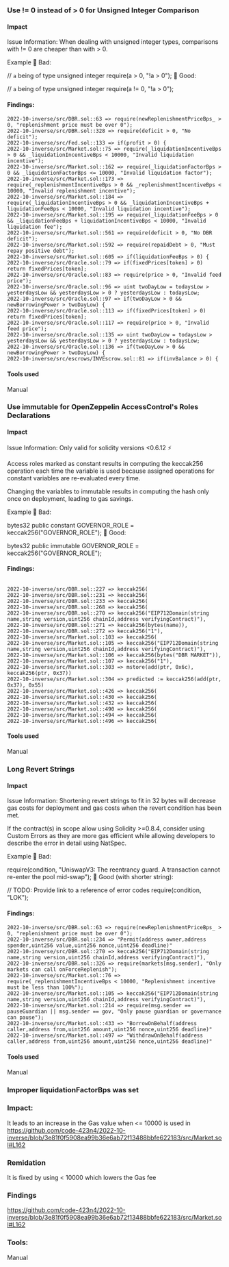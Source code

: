 ### Use != 0 instead of > 0 for Unsigned Integer Comparison

#### Impact
Issue Information: When dealing with unsigned integer types, comparisons with != 0 are cheaper than with > 0.

Example
🤦 Bad:

// `a` being of type unsigned integer
require(a > 0, "!a > 0");
🚀 Good:

// `a` being of type unsigned integer
require(a != 0, "!a > 0");

#### Findings:
```
2022-10-inverse/src/DBR.sol::63 => require(newReplenishmentPriceBps_ > 0, "replenishment price must be over 0");
2022-10-inverse/src/DBR.sol::328 => require(deficit > 0, "No deficit");
2022-10-inverse/src/Fed.sol::133 => if(profit > 0) {
2022-10-inverse/src/Market.sol::75 => require(_liquidationIncentiveBps > 0 && _liquidationIncentiveBps < 10000, "Invalid liquidation incentive");
2022-10-inverse/src/Market.sol::162 => require(_liquidationFactorBps > 0 && _liquidationFactorBps <= 10000, "Invalid liquidation factor");
2022-10-inverse/src/Market.sol::173 => require(_replenishmentIncentiveBps > 0 && _replenishmentIncentiveBps < 10000, "Invalid replenishment incentive");
2022-10-inverse/src/Market.sol::184 => require(_liquidationIncentiveBps > 0 && _liquidationIncentiveBps + liquidationFeeBps < 10000, "Invalid liquidation incentive");
2022-10-inverse/src/Market.sol::195 => require(_liquidationFeeBps > 0 && _liquidationFeeBps + liquidationIncentiveBps < 10000, "Invalid liquidation fee");
2022-10-inverse/src/Market.sol::561 => require(deficit > 0, "No DBR deficit");
2022-10-inverse/src/Market.sol::592 => require(repaidDebt > 0, "Must repay positive debt");
2022-10-inverse/src/Market.sol::605 => if(liquidationFeeBps > 0) {
2022-10-inverse/src/Oracle.sol::79 => if(fixedPrices[token] > 0) return fixedPrices[token];
2022-10-inverse/src/Oracle.sol::83 => require(price > 0, "Invalid feed price");
2022-10-inverse/src/Oracle.sol::96 => uint twoDayLow = todaysLow > yesterdaysLow && yesterdaysLow > 0 ? yesterdaysLow : todaysLow;
2022-10-inverse/src/Oracle.sol::97 => if(twoDayLow > 0 && newBorrowingPower > twoDayLow) {
2022-10-inverse/src/Oracle.sol::113 => if(fixedPrices[token] > 0) return fixedPrices[token];
2022-10-inverse/src/Oracle.sol::117 => require(price > 0, "Invalid feed price");
2022-10-inverse/src/Oracle.sol::135 => uint twoDayLow = todaysLow > yesterdaysLow && yesterdaysLow > 0 ? yesterdaysLow : todaysLow;
2022-10-inverse/src/Oracle.sol::136 => if(twoDayLow > 0 && newBorrowingPower > twoDayLow) {
2022-10-inverse/src/escrows/INVEscrow.sol::81 => if(invBalance > 0) {
```
#### Tools used
Manual









### Use immutable for OpenZeppelin AccessControl's Roles Declarations

#### Impact
Issue Information: Only valid for solidity versions <0.6.12 ⚡️

Access roles marked as constant results in computing the keccak256 operation each time the variable is used because assigned operations for constant variables are re-evaluated every time.

Changing the variables to immutable results in computing the hash only once on deployment, leading to gas savings.

Example
🤦 Bad:

bytes32 public constant GOVERNOR_ROLE = keccak256("GOVERNOR_ROLE");
🚀 Good:

bytes32 public immutable GOVERNOR_ROLE = keccak256("GOVERNOR_ROLE");

#### Findings:
```

2022-10-inverse/src/DBR.sol::227 => keccak256(
2022-10-inverse/src/DBR.sol::231 => keccak256(
2022-10-inverse/src/DBR.sol::233 => keccak256(
2022-10-inverse/src/DBR.sol::268 => keccak256(
2022-10-inverse/src/DBR.sol::270 => keccak256("EIP712Domain(string name,string version,uint256 chainId,address verifyingContract)"),
2022-10-inverse/src/DBR.sol::271 => keccak256(bytes(name)),
2022-10-inverse/src/DBR.sol::272 => keccak256("1"),
2022-10-inverse/src/Market.sol::103 => keccak256(
2022-10-inverse/src/Market.sol::105 => keccak256("EIP712Domain(string name,string version,uint256 chainId,address verifyingContract)"),
2022-10-inverse/src/Market.sol::106 => keccak256(bytes("DBR MARKET")),
2022-10-inverse/src/Market.sol::107 => keccak256("1"),
2022-10-inverse/src/Market.sol::303 => mstore(add(ptr, 0x6c), keccak256(ptr, 0x37))
2022-10-inverse/src/Market.sol::304 => predicted := keccak256(add(ptr, 0x37), 0x55)
2022-10-inverse/src/Market.sol::426 => keccak256(
2022-10-inverse/src/Market.sol::430 => keccak256(
2022-10-inverse/src/Market.sol::432 => keccak256(
2022-10-inverse/src/Market.sol::490 => keccak256(
2022-10-inverse/src/Market.sol::494 => keccak256(
2022-10-inverse/src/Market.sol::496 => keccak256(
```
#### Tools used
Manual



### Long Revert Strings

#### Impact
Issue Information: Shortening revert strings to fit in 32 bytes will decrease gas costs for deployment and gas costs when the revert condition has been met.

If the contract(s) in scope allow using Solidity >=0.8.4, consider using Custom Errors as they are more gas efficient while allowing developers to describe the error in detail using NatSpec.

Example
🤦 Bad:

require(condition, "UniswapV3: The reentrancy guard. A transaction cannot re-enter the pool mid-swap");
🚀 Good (with shorter string):

// TODO: Provide link to a reference of error codes
require(condition, "LOK");
#### Findings:
```
2022-10-inverse/src/DBR.sol::63 => require(newReplenishmentPriceBps_ > 0, "replenishment price must be over 0");
2022-10-inverse/src/DBR.sol::234 => "Permit(address owner,address spender,uint256 value,uint256 nonce,uint256 deadline)"
2022-10-inverse/src/DBR.sol::270 => keccak256("EIP712Domain(string name,string version,uint256 chainId,address verifyingContract)"),
2022-10-inverse/src/DBR.sol::326 => require(markets[msg.sender], "Only markets can call onForceReplenish");
2022-10-inverse/src/Market.sol::76 => require(_replenishmentIncentiveBps < 10000, "Replenishment incentive must be less than 100%");
2022-10-inverse/src/Market.sol::105 => keccak256("EIP712Domain(string name,string version,uint256 chainId,address verifyingContract)"),
2022-10-inverse/src/Market.sol::214 => require(msg.sender == pauseGuardian || msg.sender == gov, "Only pause guardian or governance can pause");
2022-10-inverse/src/Market.sol::433 => "BorrowOnBehalf(address caller,address from,uint256 amount,uint256 nonce,uint256 deadline)"
2022-10-inverse/src/Market.sol::497 => "WithdrawOnBehalf(address caller,address from,uint256 amount,uint256 nonce,uint256 deadline)"
```
#### Tools used
Manual




### Improper liquidationFactorBps was set

### Impact:
It leads to an increase in the Gas value when <= 10000 is used in https://github.com/code-423n4/2022-10-inverse/blob/3e81f0f5908ea99b36e6ab72f13488bbfe622183/src/Market.sol#L162

### Remidation

It is fixed by using < 10000 which lowers the Gas fee

### Findings
https://github.com/code-423n4/2022-10-inverse/blob/3e81f0f5908ea99b36e6ab72f13488bbfe622183/src/Market.sol#L162


### Tools:
Manual
